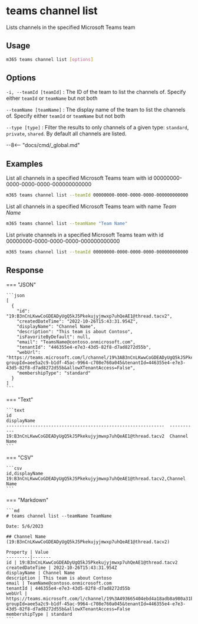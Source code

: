 # teams channel list

Lists channels in the specified Microsoft Teams team

## Usage

```sh
m365 teams channel list [options]
```

## Options

`-i, --teamId [teamId]`
: The ID of the team to list the channels of. Specify either `teamId` or `teamName` but not both

`--teamName [teamName]`
: The display name of the team to list the channels of. Specify either `teamId` or `teamName` but not both

`--type [type]`
: Filter the results to only channels of a given type: `standard`, `private`, `shared`. By default all channels are listed.

--8<-- "docs/cmd/_global.md"

## Examples
  
List all channels in a specified Microsoft Teams team with id 00000000-0000-0000-0000-000000000000

```sh
m365 teams channel list --teamId 00000000-0000-0000-0000-000000000000
```

List all channels in a specified Microsoft Teams team with name _Team Name_

```sh
m365 teams channel list --teamName "Team Name"
```

List private channels in a specified Microsoft Teams team with id 00000000-0000-0000-0000-000000000000

```sh
m365 teams channel list --teamId 00000000-0000-0000-0000-000000000000 --type private
```

## Response

=== "JSON"

    ```json
    [
      {
        "id": "19:B3nCnLKwwCoGDEADyUgQ5kJ5Pkekujyjmwxp7uhQeAE1@thread.tacv2",
        "createdDateTime": "2022-10-26T15:43:31.954Z",
        "displayName": "Channel Name",
        "description": "This team is about Contoso",
        "isFavoriteByDefault": null,
        "email": "TeamsName@contoso.onmicrosoft.com",
        "tenantId": "446355e4-e7e3-43d5-82f8-d7ad8272d55b",
        "webUrl": "https://teams.microsoft.com/l/channel/19%3AB3nCnLKwwCoGDEADyUgQ5kJ5Pkekujyjmwxp7uhQeAE1%40thread.tacv2/TeamsName?groupId=aee5a2c9-b1df-45ac-9964-c708e760a045&tenantId=446355e4-e7e3-43d5-82f8-d7ad8272d55b&allowXTenantAccess=False",
        "membershipType": "standard"
      }
    ]
    ```

=== "Text"

    ```text
    id                                                            displayName
    ------------------------------------------------------------  -----------
    19:B3nCnLKwwCoGDEADyUgQ5kJ5Pkekujyjmwxp7uhQeAE1@thread.tacv2  Channel Name
    ```

=== "CSV"

    ```csv
    id,displayName
    19:B3nCnLKwwCoGDEADyUgQ5kJ5Pkekujyjmwxp7uhQeAE1@thread.tacv2,Channel Name
    ```

=== "Markdown"

    ```md
    # teams channel list --teamName TeamName

    Date: 5/6/2023

    ## Channel Name (19:B3nCnLKwwCoGDEADyUgQ5kJ5Pkekujyjmwxp7uhQeAE1@thread.tacv2)

    Property | Value
    ---------|-------
    id | 19:B3nCnLKwwCoGDEADyUgQ5kJ5Pkekujyjmwxp7uhQeAE1@thread.tacv2
    createdDateTime | 2022-10-26T15:43:31.954Z
    displayName | Channel Name
    description | This team is about Contoso
    email | TeamName@contoso.onmicrosoft.com
    tenantId | 446355e4-e7e3-43d5-82f8-d7ad8272d55b
    webUrl | https://teams.microsoft.com/l/channel/19%3A493665404ebd4a18adb8a980a31b4986%40thread.tacv2/ChannelName?groupId=aee5a2c9-b1df-45ac-9964-c708e760a045&tenantId=446355e4-e7e3-43d5-82f8-d7ad8272d55b&allowXTenantAccess=False
    membershipType | standard
    ```
